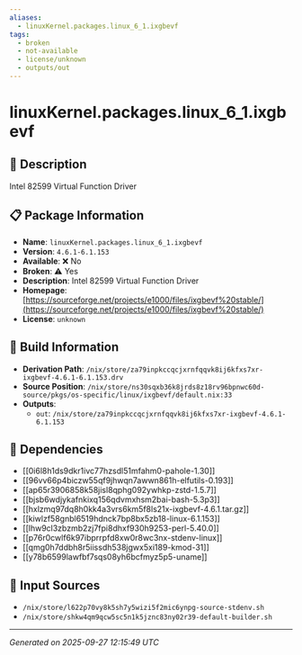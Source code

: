 ```yaml
---
aliases:
  - linuxKernel.packages.linux_6_1.ixgbevf
tags:
  - broken
  - not-available
  - license/unknown
  - outputs/out
---
```


# linuxKernel.packages.linux_6_1.ixgbevf

## 📝 Description

Intel 82599 Virtual Function Driver

## 📋 Package Information

- **Name**: `linuxKernel.packages.linux_6_1.ixgbevf`
- **Version**: `4.6.1-6.1.153`
- **Available**: ❌ No
- **Broken**: ⚠️ Yes
- **Description**: Intel 82599 Virtual Function Driver
- **Homepage**: [https://sourceforge.net/projects/e1000/files/ixgbevf%20stable/](https://sourceforge.net/projects/e1000/files/ixgbevf%20stable/)
- **License**: `unknown`

## 🔧 Build Information

- **Derivation Path**: `/nix/store/za79inpkccqcjxrnfqqvk8ij6kfxs7xr-ixgbevf-4.6.1-6.1.153.drv`
- **Source Position**: `/nix/store/ns30sqxb36k8jrds8z18rv96bpnwc60d-source/pkgs/os-specific/linux/ixgbevf/default.nix:33`
- **Outputs**:
  - `out`:  `/nix/store/za79inpkccqcjxrnfqqvk8ij6kfxs7xr-ixgbevf-4.6.1-6.1.153`

## 🔗 Dependencies

- [[0i6l8h1ds9dkr1ivc77hzsdl51mfahm0-pahole-1.30]]
- [[96vv66p4biczw55qf9jhwqn7awwn861h-elfutils-0.193]]
- [[ap65r3906858k58jisl8qphg092ywhkp-zstd-1.5.7]]
- [[bjsb6wdjykafnkixq156qdvmxhsm2bai-bash-5.3p3]]
- [[hxlzmq97dq8h0kk4a3vrs6km5f8ls21x-ixgbevf-4.6.1.tar.gz]]
- [[kiwlzf58gnbl6519hdnck7bp8bx5zb18-linux-6.1.153]]
- [[lhw9cl3zbzmb2zj7fpi8dhxf930h9253-perl-5.40.0]]
- [[p76r0cwlf6k97ibprrpfd8xw0r8wc3nx-stdenv-linux]]
- [[qmg0h7ddbh8r5iissdh538jgwx5xi189-kmod-31]]
- [[y78b6599lawfbf7sqs08yh6bcfmyz5p5-uname]]

## 📁 Input Sources

- `/nix/store/l622p70vy8k5sh7y5wizi5f2mic6ynpg-source-stdenv.sh`
- `/nix/store/shkw4qm9qcw5sc5n1k5jznc83ny02r39-default-builder.sh`

---
*Generated on 2025-09-27 12:15:49 UTC*
